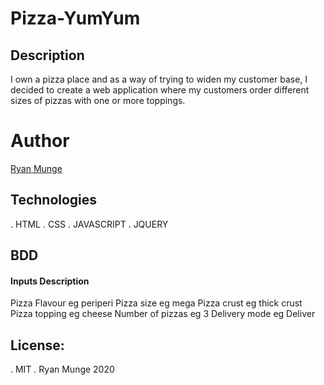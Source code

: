 # Pizza-YumYum

## Description

I own a pizza place and as a way of trying to widen my customer base, I decided to create a web application where my customers order different sizes of pizzas with one or more toppings. 

# Author
[Ryan Munge](https://github.com/ryan-ryu8/Pizza-YumYum.git)

## Technologies
 . HTML
 . CSS
 . JAVASCRIPT
 . JQUERY
 
 ## BDD
 
#### Inputs	Description
 
Pizza Flavour	eg periperi
Pizza size	eg mega
Pizza crust	eg thick crust
Pizza topping	eg cheese
Number of pizzas	eg 3
Delivery mode	eg Deliver
 
## License:
 . MIT
 . Ryan Munge 2020
 
